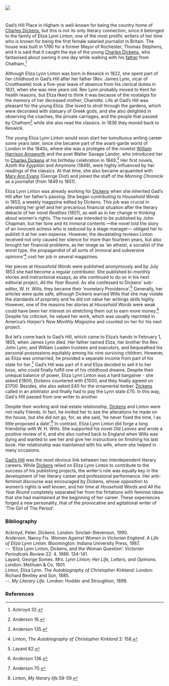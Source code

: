 <a href="https://juncture-digital.org"><img src="https://juncture-digital.org/images/ve-button.png"></a>
<param ve-config title="Eliza Lynn Linton and Gad’s Hill" author="Juan Pedro Martín Villarreal" layout="vtl" banner="images/Grammar_School_Gate_Rochester.jpg">

<param ve-entity eid="Q729006" aliases="Chatham">
<param ve-entity eid="Q29303" aliases="Canterbury">
<param ve-entity eid="Q507517" aliases="Rochester">

#

Gad’s Hill Place in Higham is well-known for being the country home of [Charles Dickens](/dickens/dickens-biography), but this is not its only literary connection, since it belonged to the family of Eliza Lynn Linton, one of the most prolific writers of her time who is known for being the first female salaried journalist in Britain. The house was built in 1780 for a former Mayor of Rochester, Thomas Stephens, and it is said that it caught the eye of the young [Charles Dickens](/dickens/dickens-biography), who fantasised about owning it one day while walking with his [father](/dickens/dickens-chatham) from Chatham.[^ref1]
<param ve-image url="https://upload.wikimedia.org/wikipedia/commons/b/b4/Eliza_Lynn_Linton_by_Downey.png" label="Eliza Lynn Linton" attribution="W.&D. Downey, London, Public domain, via Wikimedia Commons">

Although Eliza Lynn Linton was born in Keswick in 1822, she spent part of her childhood in Gad’s Hill after her father (Rev. James Lynn, vicar of Crosthwaite) took a five-year leave of absence from his clerical duties in 1831, when she was nine years old. Rev Lynn probably moved to Kent for health reasons, but Eliza liked to think it was because of the nostalgia for the memory of her deceased mother, Charlotte. Life at Gad’s Hill was pleasant for the young Eliza. She loved to stroll through the gardens, which were decorated with statuary of Greek gods, and she also delighted in observing the coaches, the private carriages, and the people that passed by Chatham[^ref2]  while she also read the classics. In 1836 they moved back to Keswick.

The young Eliza Lynn Linton would soon start her tumultuous writing career some years later, since she became part of the avant-garde world of London in the 1840s, where she was a protégée of the novelist [William Harrison Ainsworth](/19c/19c-whainsworth-biography) and the poet Walter Savage Landor, who introduced her to [Charles Dickens](/dickens/dickens-biography) at his birthday celebration in 1849.[^ref3]  Her first novels, _Azeth the Egyptian_ and _Amymone_ (1848), were highly influenced by her readings of the classics. At that time, she also became acquainted with [Mary Ann Evans](/19c/19c-eliot-george-biography) (George Eliot) and joined the staff of the _Morning Chronicle_ as a journalist (from 1849 to 1851). 

Eliza Lynn Linton was already working for [Dickens](/dickens/dickens-biography) when she inherited Gad’s Hill after her father’s passing. She began contributing to _Household Words_ in 1853, a weekly magazine edited by Dickens. This job was crucial in alleviating her grief and her precarious financial situation after the literary debacle of her novel _Realities_ (1851), as well as in her change in thinking about women's rights. The novel was intended to be published by John Chapman, but her tone and its immoral contents —the novel told the story of an innocent actress who is seduced by a stage manager— obliged her to publish it at her own expense. However, the devastating reviews Linton received not only caused her silence for more than fourteen years, but also brought her financial problems, as her image as ‘an atheist, a socialist of the worst type, the propagandist of all sorts of immoral and subversive opinions’[^ref4] cost her job in several magazines. 

Her pieces at _Household Words_ were published anonymously and by July 1853 she had become a regular contributor. She published bi-monthly stories and instructional essays, as she continued to do so in his next editorial project, _All the Year Round_. As she confessed to Dickens’ sub-editor, W. H. Wills, they became their ‘monetary Providence’.[^ref5]  Generally, her articles were quite safe, although Dickens warned Wills that she may violate the standards of propriety and he did not value her writings skills highly. However, one of the reasons her stories at _Household Words_ were weak could have been her interest on stretching them out to earn more money.[^ref6]  Despite his criticism, he valued her work, which was usually reprinted in America’s _Harper’s New Monthly Magazine_ and counted on her for his next project. 

But let’s come back to Gad’s Hill, which came to Eliza’s hands in February 1, 1855, when James Lynn died. Her father named Eliza, her brother the Rev. John Lynn, and William Loaden trustees and executors, and bequeathed his personal possessions equitably among his nine surviving children. However, as Eliza was unmarried, he provided a separate income from part of his state for her.[^ref7]  Gad’s Hill was part of it and Eliza decided to sell it to her boss, who could finally fulfill one of his childhood dreams. Despite their unequal balance of power, Eliza Lynn Linton was a hard bargainer - she asked £1800, Dickens countered with £1500, and they finally agreed on £1700. Besides, she also asked £40 for the ornamental timber. [Dickens](/dickens) called in an arbitrator and finally had to pay the Lynn state £70. In this way, Gad's Hill passed from one writer to another.

Despite their working and real estate relationship, [Dickens](/dickens) and Linton were not really friends. In fact, he invited her to see the alterations he made on the house, but she did not go, for, as she said, ‘he never fixed the time, I as little proposed a date’.[^ref8]  In contrast, Eliza Lynn Linton did forge a long friendship with W. H. Wills. She supported his novel _Old Leaves_ and wrote a positive review of it, and she also rushed back to England when Wills was dying and wanted to see her and give her instructions on finishing his last book. Her relationship was maintained with his wife, whom she helped in many occasions. 

[Gad’s Hill](/dickens/dickens-gads-hill) was the most obvious link between two interdependent literary careers. While [Dickens](/dickens/dickens-biography) relied on Eliza Lynn Linton to contribute to the success of his publishing projects, the writer's role was equally key in the development of her literary career and professional performance. Her anti-feminist discourse was encouraged by Dickens, whose opposition to women’s rights is well known, and her time at _Household Words_ and _All the Year Round_ completely separated her from the flirtations with feminist ideas that she had maintained at the beginning of her career. These experiences forged a new personality, that of the provocative and agitational writer of ‘The Girl of The Period’.
<param ve-image url="https://upload.wikimedia.org/wikipedia/commons/0/00/The_Authoress_of_%22The_Girl_of_the_Period%22.jpg" label="The Authoress of the Girl of the Period" attribution="Matt. Morgan, Public domain, via Wikimedia Commons">

### Bibliography
Ackroyd, Peter. _Dickens_. London: Sinclair-Stevenson, 1990.   
Anderson, Nancy Fix. _Woman Against Women in Victorian England. A Life of Eliza Lynn Linton._ Bloomington: Indiana University Press, 1987.   
--. ‘Eliza Lynn Linton, Dickens, and the Woman Question’. _Victorian Periodicals Review_ 22: 4. 1989. 134-141.   
Layard, George Somes. _Mrs. Lynn Linton; Her Life, Letters, and Opinions_. London: Methuen & Co, 1901.   
Linton, Eliza Lynn. _The Autobiography of Christopher Kirkland_. London: Richard Bentley and Son, 1885.    
--. _My Literary Life_. London: Hodder and Stroughton, 1899.   

### References

[^ref1]: Ackroyd 32.
[^ref2]: Anderson 16.
[^ref3]: Anderson 135.
[^ref4]: Linton, _The Autobiography of Christopher Kirkland_ 2: 158.
[^ref5]: Layard 82.
[^ref6]: Anderson 136.
[^ref7]: Anderson 70.
[^ref8]: Linton,  _My literary life_.58-59.


